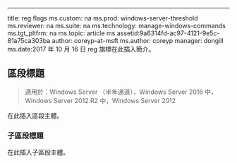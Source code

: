 ---
title: reg flags ms.custom: na ms.prod: windows-server-threshold ms.reviewer: na ms.suite: na ms.technology: manage-windows-commands ms.tgt_pltfrm: na ms.topic: article ms.assetid:9a6314fd-ac97-4121-9e5c-81a75ca303ba author: coreyp-at-msft ms.author: coreyp manager: dongill ms.date:2017 年 10 月 16 日 reg 旗標在此插入簡介。

## <a name="section-heading"></a>區段標題

>適用於：Windows Server （半年通道），Windows Server 2016 中，Windows Server 2012 R2 中，Windows Server 2012

在此插入區段主體。

### <a name="subsection-heading"></a>子區段標題
在此插入子區段主體。



